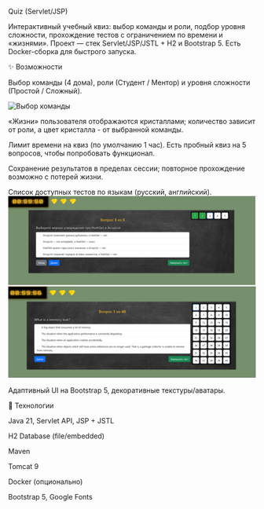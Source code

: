 Quiz (Servlet/JSP)

Интерактивный учебный квиз: выбор команды и роли, подбор уровня сложности, прохождение тестов с ограничением по времени и «жизнями». 
Проект — стек Servlet/JSP/JSTL + H2 и Bootstrap 5. Есть Docker-сборка для быстрого запуска.


✨ Возможности

Выбор команды (4 дома), роли (Студент / Ментор) и уровня сложности (Простой / Сложный).

![Выбор команды](docs/screenshots/team-screen.png)

«Жизни» пользователя отображаются кристаллами; количество зависит от роли, а цвет кристалла - от выбранной команды.

Лимит времени на квиз (по умолчанию 1 час). Есть пробный квиз на 5 вопросов, чтобы попробовать функционал.

Сохранение результатов в пределах сессии; повторное прохождение возможно с потерей жизни.

Список доступных тестов по языкам (русский, английский).
![Квиз-пример](docs/screenshots/question_screen.png)
![Квиз-на-английском](docs/screenshots/question2_screen.png)

Адаптивный UI на Bootstrap 5, декоративные текстуры/аватары.

🧱 Технологии

Java 21, Servlet API, JSP + JSTL

H2 Database (file/embedded)

Maven

Tomcat 9

Docker (опционально)

Bootstrap 5, Google Fonts
